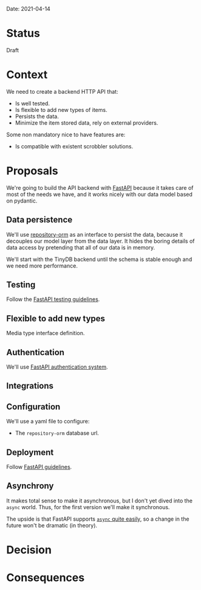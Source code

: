 Date: 2021-04-14

# Status
<!-- What is the status? Draft, Proposed, Accepted, Rejected, Deprecated or Superseded?
-->
Draft

# Context
<!-- What is the issue that we're seeing that is motivating this decision or change? -->
We need to create a backend HTTP API that:

* Is well tested.
* Is flexible to add new types of items.
* Persists the data.
* Minimize the item stored data, rely on external providers.

Some non mandatory nice to have features are:

* Is compatible with existent scrobbler solutions.

# Proposals
<!-- What are the possible solutions to the problem described in the context -->
We're going to build the API backend with
[FastAPI](https://fastapi.tiangolo.com/) because it takes care of most of the
needs we have, and it works nicely with our data model based on pydantic.

## Data persistence

We'll use [repository-orm](https://lyz-code.github.io/repository-orm/) as an
interface to persist the data, because it decouples our model layer from the
data layer. It hides the boring details of data access by pretending that all of
our data is in memory.

We'll start with the TinyDB backend until the schema is stable enough and we
need more performance.

## Testing

Follow the [FastAPI testing
guidelines](https://fastapi.tiangolo.com/tutorial/testing/).

## Flexible to add new types

Media type interface definition.

## Authentication

We'll use [FastAPI authentication
system](https://fastapi.tiangolo.com/tutorial/security/first-steps/).

## Integrations

## Configuration

We'll use a yaml file to configure:

* The `repository-orm` database url.

## Deployment

Follow [FastAPI guidelines](https://fastapi.tiangolo.com/deployment/docker/).

## Asynchrony

It makes total sense to make it asynchronous, but I don't yet dived into the
`async` world. Thus, for the first version we'll make it synchronous.

The upside is that FastAPI supports [`async` quite
easily](https://fastapi.tiangolo.com/async/#concurrency-and-async-await), so
a change in the future won't be dramatic (in theory).

# Decision
<!-- What is the change that we're proposing and/or doing? -->

# Consequences
<!-- What becomes easier or more difficult to do because of this change? -->
